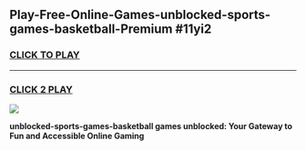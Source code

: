 
## Play-Free-Online-Games-unblocked-sports-games-basketball-Premium #11yi2
<h3>
<a href="https://premium.freeplayer.one?title=unblocked-sports-games-basketball&ref=8M">CLICK TO PLAY</a></h3>
<hr>

<h3>
<a href="https://premium.freeplayer.one?title=unblocked-sports-games-basketball&ref=8M">CLICK 2 PLAY</a>
  
</h3>

<a href="https://premium.freeplayer.one?title=unblocked-sports-games-basketball&ref=8M"><img src="https://clearcache.store/games.png"></a>


**unblocked-sports-games-basketball games unblocked: Your Gateway to Fun and Accessible Online Gaming**
